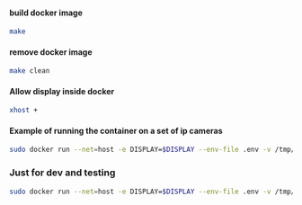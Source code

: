 #### build docker image
```sh 
make
```

#### remove docker image
```sh
make clean
```
#### Allow display inside docker
```sh
xhost + 
```
#### Example of running the container on a set of ip cameras 
```sh
sudo docker run --net=host -e DISPLAY=$DISPLAY --env-file .env -v /tmp/.X11-unix:/tmp/.X11-unix -v $(pwd)/streams_configuration_files:/app/streams_configuration_files -v $(pwd)/videos:/app/videos  streamer python -u streamer/stream_to_proxy.py
```

### Just for dev and testing
```sh
sudo docker run --net=host -e DISPLAY=$DISPLAY --env-file .env -v /tmp/.X11-unix:/tmp/.X11-unix -v $(pwd)/streams_configuration_files:/app/streams_configuration_files -v $(pwd)/videos:/app/videos -v $(pwd)/src:/app streamer python -u streamer/stream_to_proxy.py
```
